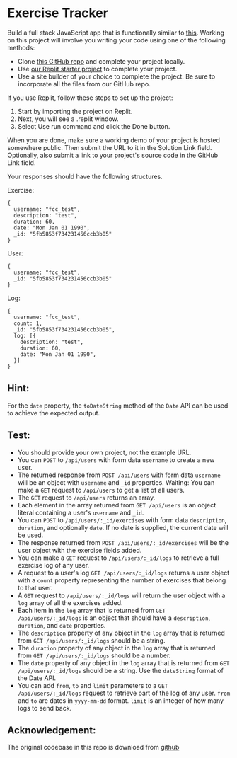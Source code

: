 # Exercise Tracker

Build a full stack JavaScript app that is functionally similar to [this](https://exercise-tracker.freecodecamp.rocks). Working on this project will involve you writing your code using one of the following methods:

- Clone [this GitHub repo](https://github.com/freeCodeCamp/boilerplate-project-exercisetracker/) and complete your project locally.
- Use [our Replit starter project](https://replit.com/github/freeCodeCamp/boilerplate-project-exercisetracker) to complete your project.
- Use a site builder of your choice to complete the project. Be sure to incorporate all the files from our GitHub repo.

If you use Replit, follow these steps to set up the project:
1. Start by importing the project on Replit.
2. Next, you will see a .replit window.
3. Select Use run command and click the Done button.

When you are done, make sure a working demo of your project is hosted somewhere public. Then submit the URL to it in the Solution Link field. Optionally, also submit a link to your project's source code in the GitHub Link field.

Your responses should have the following structures.

Exercise:
```
{
  username: "fcc_test",
  description: "test",
  duration: 60,
  date: "Mon Jan 01 1990",
  _id: "5fb5853f734231456ccb3b05"
}
```

User:
```
{
  username: "fcc_test",
  _id: "5fb5853f734231456ccb3b05"
}
```

Log:
```
{
  username: "fcc_test",
  count: 1,
  _id: "5fb5853f734231456ccb3b05",
  log: [{
    description: "test",
    duration: 60,
    date: "Mon Jan 01 1990",
  }]
}
```

##  Hint:
For the `date` property, the `toDateString` method of the `Date` API can be used to achieve the expected output.

## Test:
- You should provide your own project, not the example URL.
- You can `POST` to `/api/users` with form data `username` to create a new user.
- The returned response from `POST /api/users` with form data `username` will be an object with `username` and `_id` properties.
Waiting: You can make a `GET` request to `/api/users` to get a list of all users.
- The `GET` request to `/api/users` returns an array.
- Each element in the array returned from `GET /api/users` is an object literal containing a user's `username` and `_id`.
- You can `POST` to `/api/users/:_id/exercises` with form data `description`, `duration`, and optionally `date`. If no date is supplied, the current date will be used.
- The response returned from `POST /api/users/:_id/exercises` will be the user object with the exercise fields added.
- You can make a `GET` request to `/api/users/:_id/logs` to retrieve a full exercise log of any user.
- A request to a user's log `GET /api/users/:_id/logs` returns a user object with a `count` property representing the number of exercises that belong to that user.
- A `GET` request to `/api/users/:_id/logs` will return the user object with a `log` array of all the exercises added.
- Each item in the `log` array that is returned from `GET /api/users/:_id/logs` is an object that should have a `description`, `duration`, and `date` properties.
- The `description` property of any object in the `log` array that is returned from `GET /api/users/:_id/logs` should be a string.
- The `duration` property of any object in the `log` array that is returned from `GET /api/users/:_id/logs` should be a number.
- The `date` property of any object in the `log` array that is returned from `GET /api/users/:_id/logs` should be a string. Use the `dateString` format of the Date API.
- You can add `from`, `to` and `limit` parameters to a `GET /api/users/:_id/logs` request to retrieve part of the log of any user. `from` and `to` are dates in `yyyy-mm-dd` format. `limit` is an integer of how many logs to send back.

## Acknowledgement:
The original codebase in this repo is download from [github](https://github.com/freeCodeCamp/boilerplate-project-exercisetracker/)